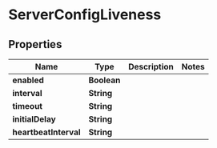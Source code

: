 

# ServerConfigLiveness


## Properties

| Name | Type | Description | Notes |
|------------ | ------------- | ------------- | -------------|
|**enabled** | **Boolean** |  |  |
|**interval** | **String** |  |  |
|**timeout** | **String** |  |  |
|**initialDelay** | **String** |  |  |
|**heartbeatInterval** | **String** |  |  |



